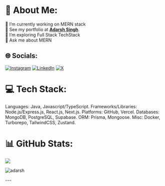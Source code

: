 # 💫 About Me:
🔭 I’m currently working on MERN stack<br>👯 See my portfolio at [**Adarsh Singh**](https://thisisadarshsingh.vercel.app/). <br>🌱 I’m exploring Full Stack TechStack<br>💬 Ask me about MERN<br>


## 🌐 Socials:
[![Instagram](https://img.shields.io/badge/Instagram-%23E4405F.svg?logo=Instagram&logoColor=white)](https://www.instagram.com/adarshsingh9540/) [![LinkedIn](https://img.shields.io/badge/LinkedIn-%230077B5.svg?logo=linkedin&logoColor=white)](https://www.linkedin.com/in/adarsh-singh-183357262/) [![X](https://img.shields.io/badge/X-black.svg?logo=X&logoColor=white)]( https://x.com/AdarshS98532066?t=ag_XChN-UoCr7fI7oqqrVg&s=08 ) 

# 💻 Tech Stack:
Languages: Java, Javascript/TypeScript.
Frameworks/Libraries: Node.js/Express.js, React.js, Next.js.
Platforms: GitHub, Vercel.
Databases: MongoDB, PostgreSQL, Supabase.
ORM: Prisma, Mongoose.
Misc: Docker, Turborepo, TailwindCSS, Zustand.
# 📊 GitHub Stats:
![](https://github-readme-streak-stats.herokuapp.com/?user=adarshsingh9540&theme=radical&hide_border=false)<br/>


<p align="left"> <img src="https://komarev.com/ghpvc/?username=adarshsingh9540&label=Profile%20views&color=0e75b6&style=flat" alt="adarsh" /> </p>
---


